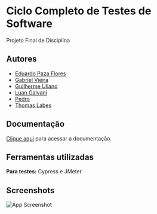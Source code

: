 
# Ciclo Completo de Testes de Software

Projeto Final de Disciplina


## Autores

- [Eduardo Paza Flores](https://github.com/Eduardopaza)
- [Gabriel Vieira](https://github.com/Gabrielvieira1215)
- [Guilherme Uliano](https://github.com/guilhermeuliano)
- [Luan Galvani](https://github.com/Luangalvani)
- [Pedro](https://github.com/SmurfdoPedro)
- [Thomas Labes](https://github.com/Thomaslabes)
## Documentação

 [Clique aqui](driver) para acessar a documentação.


## Ferramentas utilizadas

**Para testes:** Cypress e JMeter


## Screenshots

![App Screenshot](https://via.placeholder.com/468x300?text=App+Screenshot+Here)

